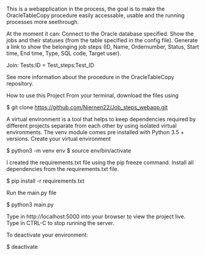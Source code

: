 This is a webapplication in the process, the goal is to make the OracleTableCopy procedure easily accessable, usable and the running processes more seethrough.

At the moment it can: 
Connect to the Oracle database specified.
Show the jobs and their statuses (from the table specified in the config file).
Generate a link to show the belonging job steps (ID, Name, Ordernumber, Status, Start time, End time, Type, SQL code, Target user).

Join: 
Tests:ID = Test_steps:Test_ID

See more information about the procedure in the OracleTableCopy repository.




How to use this Project
From your terminal, download the files using

$ git clone https://github.com/Niernen22/Job_steps_webapp.git

A virtual environment is a tool that helps to keep dependencies required by different projects separate from each other by using isolated virtual environments. The venv module comes pre installed with Python 3.5 + versions. Create your virtual environment

$ python3 -m venv env
$ source env/bin/activate

I created the requirements.txt file using the pip freeze command. Install all dependencies from the requirements.txt file.

$ pip install -r requirements.txt

Run the main.py file

$ python3 main.py

Type in http://localhost:5000 into your browser to view the project live. Type in CTRL-C to stop running the server.

To deactivate your environment:

$ deactivate
